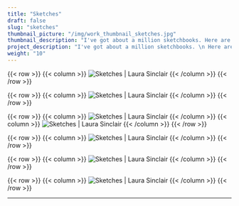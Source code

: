 ```yaml
---
title: "Sketches"
draft: false
slug: "sketches"
thumbnail_picture: "/img/work_thumbnail_sketches.jpg"
thumbnail_description: "I've got about a million sketchbooks. Here are a few picks from 2019-2020."
project_description: "I've got about a million sketchbooks. \n Here are a few picks from 2019-2020."
weight: "10"
---
```


{{< row >}}
	{{< column >}}
		<img src="/img/work/work_sketches-001.jpg" alt="Sketches | Laura Sinclair" class="w-md-75 mx-auto d-block">
	{{< /column >}}
{{< /row >}}

{{< row >}}
	{{< column >}}
		<img src="/img/work/work_sketches-002.jpg" alt="Sketches | Laura Sinclair">
	{{< /column >}}
{{< /row >}}

{{< row >}}
	{{< column >}}
		<img src="/img/work/work_sketches-007.jpg" alt="Sketches | Laura Sinclair" class="mx-auto d-block">
	{{< /column >}}
	{{< column >}}
		<img src="/img/work/work_sketches-005.jpg" alt="Sketches | Laura Sinclair">
	{{< /column >}}
{{< /row >}}

{{< row >}}
	{{< column >}}
		<img src="/img/work/work_sketches-003.jpg" alt="Sketches | Laura Sinclair" class="w-md-75 mx-auto d-block">
	{{< /column >}}
{{< /row >}}

{{< row >}}
	{{< column >}}
		<img src="/img/work/work_sketches-008.jpg" alt="Sketches | Laura Sinclair" class="w-md-50 mx-auto d-block">
	{{< /column >}}
{{< /row >}}

{{< row >}}
	{{< column >}}
		<img src="/img/work/work_sketches-006.jpg" alt="Sketches | Laura Sinclair" class="w-md-75 mx-auto d-block">
	{{< /column >}}
{{< /row >}}

---